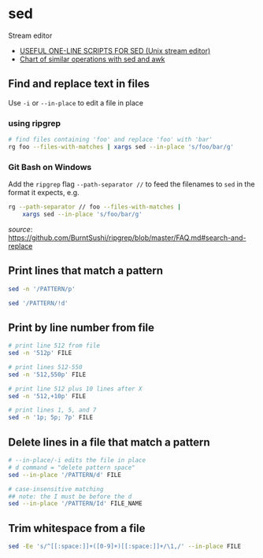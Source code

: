 # sed

Stream editor

- [USEFUL ONE-LINE SCRIPTS FOR SED (Unix stream editor)](https://www.pement.org/sed/sed1line.txt)
- [Chart of similar operations with sed and awk](https://www.pement.org/awk/awk_sed.txt)

## Find and replace text in files

Use `-i` or `--in-place` to edit a file in place

### using ripgrep

```bash
# find files containing 'foo' and replace 'foo' with 'bar'
rg foo --files-with-matches | xargs sed --in-place 's/foo/bar/g'
```

### Git Bash on Windows

Add the `ripgrep` flag `--path-separator //` to feed the filenames to `sed` in the format it expects, e.g.

```bash
rg --path-separator // foo --files-with-matches |
    xargs sed --in-place 's/foo/bar/g'
```

_source_: <https://github.com/BurntSushi/ripgrep/blob/master/FAQ.md#search-and-replace>

## Print lines that match a pattern

```bash
sed -n '/PATTERN/p'

sed '/PATTERN/!d'
```

## Print by line number from file

```bash
# print line 512 from file
sed -n '512p' FILE

# print lines 512-550
sed -n '512,550p' FILE

# print line 512 plus 10 lines after X
sed -n '512,+10p' FILE

# print lines 1, 5, and 7
sed -n '1p; 5p; 7p' FILE
```

## Delete lines in a file that match a pattern

```bash
# --in-place/-i edits the file in place
# d command = "delete pattern space"
sed --in-place '/PATTERN/d' FILE

# case-insensitive matching
## note: the I must be before the d
sed --in-place '/PATTERN/Id' FILE_NAME
```

## Trim whitespace from a file

```bash
sed -Ee 's/^[[:space:]]+([0-9]+)[[:space:]]+/\1,/' --in-place FILE
```
